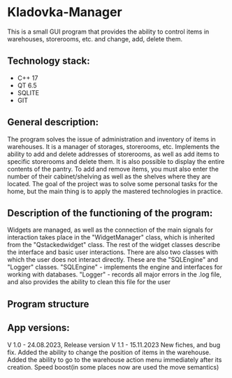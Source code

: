 # Kladovka-Manager
This is a small GUI program that provides the ability to control items in warehouses, storerooms, etc. and change, add, delete them.

## Technology stack:
- C++ 17 
- QT 6.5
- SQLITE
- GIT

## General description:

The program solves the issue of administration and inventory of items in warehouses. 
It is a manager of storages, storerooms, etc. Implements the ability to add and delete addresses of storerooms, as well as add items to specific storerooms and delete them. It is also possible to display the entire contents of the pantry. To add and remove items, you must also enter the number of their cabinet/shelving as well as the shelves where they are located. The goal of the project was to solve some personal tasks for the home, but the main thing is to apply the mastered technologies in practice.

## Description of the functioning of the program:

Widgets are managed, as well as the connection of the main signals for interaction takes place in the "WidgetManager" class, which is inherited from the "Qstackedwidget" class. The rest of the widget classes describe the interface and basic user interactions. There are also two classes with which the user does not interact directly. These are the "SQLEngine" and "Logger" classes. "SQLEngine" - implements the engine and interfaces for working with databases. "Logger" - records all major errors in the .log file, and also provides the ability to clean this file for the user

## Program structure


## App versions:
V 1.0 - 24.08.2023, Release version
V 1.1 - 15.11.2023 New fiches, and bug fix. Added the ability to change the position of items in the warehouse. Added the ability to go to the warehouse action menu immediately after its creation. Speed boost(in some places now are used the move semantics)
